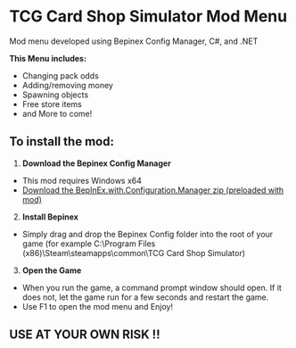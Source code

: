 # TCG Card Shop Simulator Mod Menu
Mod menu developed using Bepinex Config Manager, C#, and .NET

**This Menu includes:**
  - Changing pack odds
  - Adding/removing money
  - Spawning objects
  - Free store items
  - and More to come!

## To install the mod:
1. **Download the Bepinex Config Manager**
- This mod requires Windows x64
- [Download the BepInEx.with.Configuration.Manager zip (preloaded with mod)](https://github.com/bhornick09/TCG-Card-Shop-Simulator-Mod-Menu/releases/latest)
  
2. **Install Bepinex**
- Simply drag and drop the Bepinex Config folder into the root of your game (for example C:\Program Files (x86)\Steam\steamapps\common\TCG Card Shop Simulator)
  
3. **Open the Game**
- When you run the game, a command prompt window should open. If it does not, let the game run for a few seconds and restart the game.
- Use F1 to open the mod menu and Enjoy!
  
## USE AT YOUR OWN RISK !!
